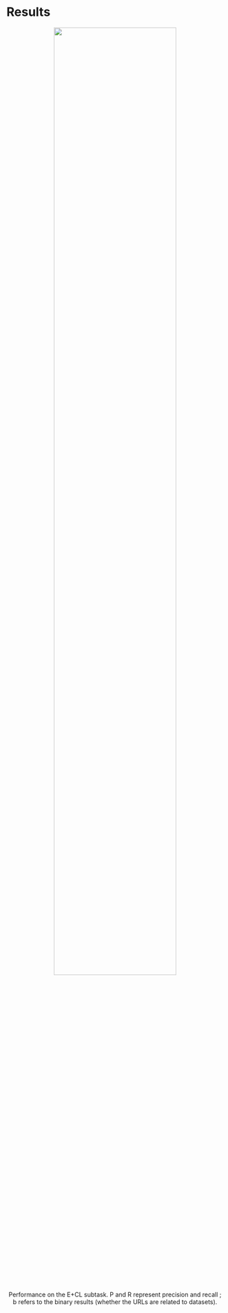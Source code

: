 # Results

<div container align="center">
    <img src="../DL4KG-E+CL.PNG" width="75%" height="75%">
    <div text-xl>
        <carbon:arrow-up />Performance on the E+CL subtask. P and R represent precision and recall ;<br> b refers to the binary results (whether the URLs are related to datasets). 
    </div>

</div>
